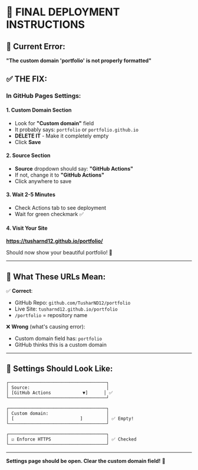 # 🎯 FINAL DEPLOYMENT INSTRUCTIONS

## 🔴 Current Error:
**"The custom domain 'portfolio' is not properly formatted"**

## ✅ THE FIX:

### In GitHub Pages Settings:

#### 1. Custom Domain Section
- Look for **"Custom domain"** field
- It probably says: `portfolio` or `portfolio.github.io`
- **DELETE IT** - Make it completely empty
- Click **Save**

#### 2. Source Section
- **Source** dropdown should say: **"GitHub Actions"**
- If not, change it to **"GitHub Actions"**
- Click anywhere to save

#### 3. Wait 2-5 Minutes
- Check Actions tab to see deployment
- Wait for green checkmark ✅

#### 4. Visit Your Site
**https://tusharnd12.github.io/portfolio/**

Should now show your beautiful portfolio! 🎉

---

## 📍 What These URLs Mean:

✅ **Correct**:
- GitHub Repo: `github.com/TusharND12/portfolio`
- Live Site: `tusharnd12.github.io/portfolio`
- `/portfolio` = repository name

❌ **Wrong** (what's causing error):
- Custom domain field has: `portfolio`
- GitHub thinks this is a custom domain

---

## 🎯 Settings Should Look Like:

```
┌─────────────────────────────────────┐
│ Source:                             │
│ [GitHub Actions            ▼]      │ ✅
└─────────────────────────────────────┘

┌─────────────────────────────────────┐
│ Custom domain:                      │
│ [                         ]         │ ✅ Empty!
└─────────────────────────────────────┘

┌─────────────────────────────────────┐
│ ☑ Enforce HTTPS                     │ ✅ Checked
└─────────────────────────────────────┘
```

---

**Settings page should be open. Clear the custom domain field!** 🚀

